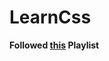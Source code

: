 # LearnCss
**Followed [this](https://www.youtube.com/playlist?list=PL0b6OzIxLPbzDsI5YXUa01QzxOWyqmrWw) Playlist**
